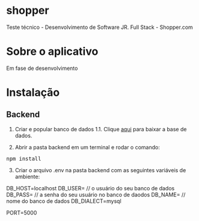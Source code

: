 # shopper
Teste técnico - Desenvolvimento de Software JR. Full Stack - Shopper.com


# Sobre o aplicativo
Em fase de desenvolvimento

# Instalação

## Backend
1. Criar e popular banco de dados
  1.1. Clique <a href="">aqui</a> para baixar a base de dados.

2. Abrir a pasta backend em um terminal e rodar o comando:
  <pre>npm install</pre>

3. Criar o arquivo .env na pasta backend com as seguintes variáveis de ambiente:

DB_HOST=localhost
DB_USER= // o usuário do seu banco de dados
DB_PASS= // a senha do seu usuário no banco de daodos
DB_NAME= // nome do banco de dados 
DB_DIALECT=mysql

PORT=5000

